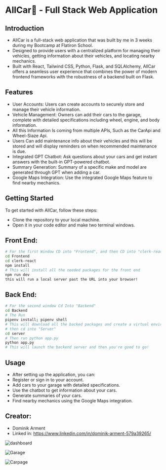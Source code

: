 # AllCar🚗 - Full Stack Web Application

## Introduction
- AllCar is a full-stack web application that was built by me in 3 weeks during my Bootcamp at Flatiron School.
- Designed to provide users with a centralized platform for managing their vehicles, getting information about their vehicles, and locating nearby mechanics.
-  Built with React, Tailwind CSS, Python, Flask, and SQLAlchemy, AllCar offers a seamless user experience that combines the power of modern frontend frameworks with the robustness of a backend built on Flask.

## Features
- User Accounts: Users can create accounts to securely store and manage their vehicle information.
- Vehicle Management: Owners can add their cars to the garage, complete with detailed specifications including wheel, engine, and body information.
- All this Information Is coming from multiple APIs, Such as the CarApi and Wheel-Siaze Api.
- Users Can add maintenance info about their vehicles and this will be stored and will display reminders on when recommended maintenance is due.
- Integrated GPT Chatbot: Ask questions about your cars and get instant answers with the built-in GPT-powered chatbot.
- Summary Generation: Summary of a specific make and model are generated through GPT when adding a car.
- Google Maps Integration: Use the integrated Google Maps feature to find nearby mechanics.

## Getting Started
To get started with AllCar, follow these steps:

- Clone the repository to your local machine.
- Open it in your code editor and make two terminal windows.

## Front End:
```bash
# For the first Window CD into "Frontend", and then CD into "clerk-react"
cd Frontend
cd clerk-react
npm install
# This will install all the needed packages for the front end
npm run dev
this will run a local server past the URL into your browser!
```
## Back End:
```bash
# For the second window Cd Into "Backend"
cd Backend
# The Run 
pipenv install; pipenv shell
# This will download all the backed packages and create a virtual environment
# then cd into "Server"
cd server
# Then run python app.py
python app.py
# This will launch the backend server and then you're good to go!
```
## Usage
- After setting up the application, you can:
- Register or sign in to your account.
- Add cars to your garage with detailed specifications.
- Use the chatbot to get information about your cars.
- Generate summaries of your cars.
- Find nearby mechanics using the Google Maps integration.

## Creator:
- Dominik Arment
- Linked in: https://www.linkedin.com/in/dominik-arment-579a39265/

![dashboard](https://github.com/Dominik137/allCar-FullStack-Project/assets/142343877/e0eac609-47ed-4888-9545-e9b3b134d2e9)

![Garage](https://github.com/Dominik137/allCar-FullStack-Project/assets/142343877/27100342-492b-463c-b984-5e29d889e756)

![Carpage](https://github.com/Dominik137/allCar-FullStack-Project/assets/142343877/c9121487-19c4-40ae-92b0-7989374df646)

